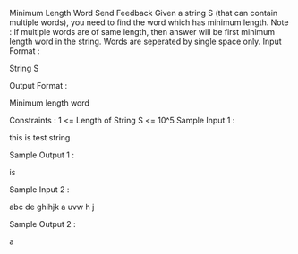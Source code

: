  Minimum Length Word
Send Feedback
Given a string S (that can contain multiple words), you need to find the word which has minimum length.
Note : If multiple words are of same length, then answer will be first minimum length word in the string.
Words are seperated by single space only.
Input Format :

String S

Output Format :

Minimum length word

Constraints :
1 <= Length of String S <= 10^5
Sample Input 1 :

this is test string

Sample Output 1 :

is

Sample Input 2 :

abc de ghihjk a uvw h j

Sample Output 2 :

a

